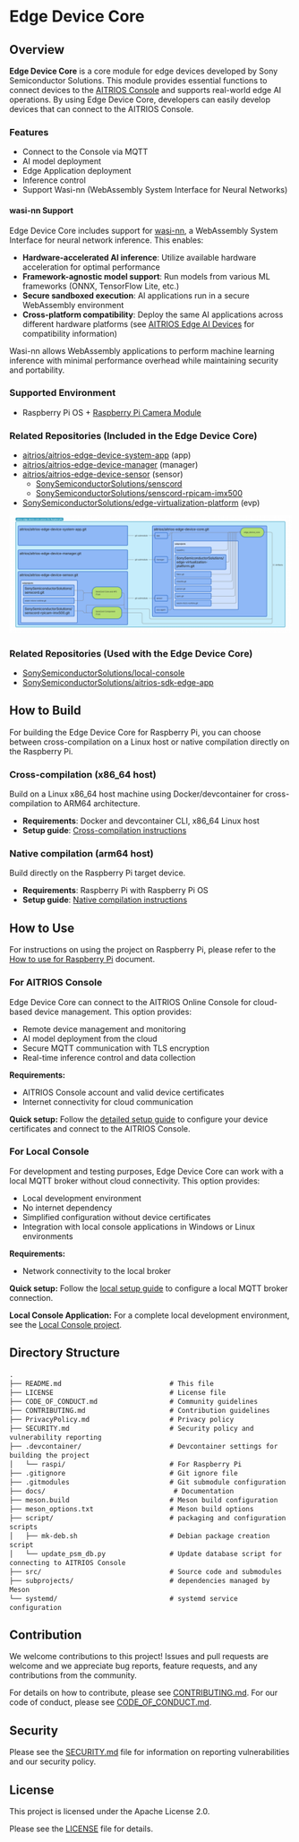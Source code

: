 # Edge Device Core

## Overview

**Edge Device Core** is a core module for edge devices developed by Sony Semiconductor Solutions.
This module provides essential functions to connect devices to the [AITRIOS Console](https://www.aitrios.sony-semicon.com/) and supports real-world edge AI operations.
By using Edge Device Core, developers can easily develop devices that can connect to the AITRIOS Console.

### Features

- Connect to the Console via MQTT
- AI model deployment
- Edge Application deployment
- Inference control
- Support Wasi-nn (WebAssembly System Interface for Neural Networks)

#### wasi-nn Support

Edge Device Core includes support for [wasi-nn](https://github.com/WebAssembly/wasi-nn), a WebAssembly System Interface for neural network inference. This enables:

- **Hardware-accelerated AI inference**: Utilize available hardware acceleration for optimal performance
- **Framework-agnostic model support**: Run models from various ML frameworks (ONNX, TensorFlow Lite, etc.)
- **Secure sandboxed execution**: AI applications run in a secure WebAssembly environment
- **Cross-platform compatibility**: Deploy the same AI applications across different hardware platforms (see [AITRIOS Edge AI Devices](https://www.aitrios.sony-semicon.com/edge-ai-devices) for compatibility information)

Wasi-nn allows WebAssembly applications to perform machine learning inference with minimal performance overhead while maintaining security and portability.

### Supported Environment

- Raspberry Pi OS + [Raspberry Pi Camera Module](https://www.raspberrypi.com/documentation/accessories/ai-camera.html)

### Related Repositories (Included in the Edge Device Core)

 - [aitrios/aitrios-edge-device-system-app](https://github.com/aitrios/aitrios-edge-device-system-app) (app)
 - [aitrios/aitrios-edge-device-manager](https://github.com/aitrios/aitrios-edge-device-manager) (manager)
 - [aitrios/aitrios-edge-device-sensor](https://github.com/aitrios/aitrios-edge-device-sensor) (sensor)
   - [SonySemiconductorSolutions/senscord](https://github.com/SonySemiconductorSolutions/senscord)
   - [SonySemiconductorSolutions/senscord-rpicam-imx500](https://github.com/SonySemiconductorSolutions/senscord-rpicam-imx500)
 - [SonySemiconductorSolutions/edge-virtualization-platform](https://github.com/SonySemiconductorSolutions/edge-virtualization-platform) (evp)

![Edge Device Core related repositories diagram](docs/images/edc_related_repositories.png)

### Related Repositories (Used with the Edge Device Core)

 - [SonySemiconductorSolutions/local-console](https://github.com/SonySemiconductorSolutions/local-console)
 - [SonySemiconductorSolutions/aitrios-sdk-edge-app](https://github.com/SonySemiconductorSolutions/aitrios-sdk-edge-app)

## How to Build

For building the Edge Device Core for Raspberry Pi, you can choose between cross-compilation on a Linux host or native compilation directly on the Raspberry Pi.

### Cross-compilation (x86_64 host)

Build on a Linux x86_64 host machine using Docker/devcontainer for cross-compilation to ARM64 architecture.

- **Requirements**: Docker and devcontainer CLI, x86_64 Linux host
- **Setup guide**: [Cross-compilation instructions](docs/how_to_build_for_raspberry_pi.md#cross-compile-for-raspberry-pi-from-amd64-x86_64)

### Native compilation (arm64 host)

Build directly on the Raspberry Pi target device.

- **Requirements**: Raspberry Pi with Raspberry Pi OS
- **Setup guide**: [Native compilation instructions](docs/how_to_build_for_raspberry_pi.md#native-compile-on-raspberry-pi-aarch64-arm64)

## How to Use

For instructions on using the project on Raspberry Pi, please refer to the [How to use for Raspberry Pi](docs/how_to_use_for_raspberry_pi.md) document.

### For AITRIOS Console

Edge Device Core can connect to the AITRIOS Online Console for cloud-based device management. This option provides:

- Remote device management and monitoring
- AI model deployment from the cloud
- Secure MQTT communication with TLS encryption
- Real-time inference control and data collection

**Requirements:**
- AITRIOS Console account and valid device certificates
- Internet connectivity for cloud communication

**Quick setup:** Follow the [detailed setup guide](docs/how_to_use_for_raspberry_pi.md#option-a-using-aitrios-online-console) to configure your device certificates and connect to the AITRIOS Console.

### For Local Console

For development and testing purposes, Edge Device Core can work with a local MQTT broker without cloud connectivity. This option provides:

- Local development environment
- No internet dependency
- Simplified configuration without device certificates
- Integration with local console applications in Windows or Linux environments

**Requirements:**
- Network connectivity to the local broker

**Quick setup:** Follow the [local setup guide](docs/how_to_use_for_raspberry_pi.md#option-b-using-local-console-local-mqtt-broker) to configure a local MQTT broker connection.

**Local Console Application:** For a complete local development environment, see the [Local Console project](https://github.com/SonySemiconductorSolutions/local-console).

## Directory Structure
```
.
├── README.md                           # This file
├── LICENSE                             # License file
├── CODE_OF_CONDUCT.md                  # Community guidelines
├── CONTRIBUTING.md                     # Contribution guidelines
├── PrivacyPolicy.md                    # Privacy policy
├── SECURITY.md                         # Security policy and vulnerability reporting
├── .devcontainer/                      # Devcontainer settings for building the project
│   └── raspi/                          # For Raspberry Pi
├── .gitignore                          # Git ignore file
├── .gitmodules                         # Git submodule configuration
├── docs/                                # Documentation
├── meson.build                         # Meson build configuration
├── meson_options.txt                   # Meson build options
├── script/                             # packaging and configuration scripts
│   ├── mk-deb.sh                       # Debian package creation script
│   └── update_psm_db.py                # Update database script for connecting to AITRIOS Console
├── src/                                # Source code and submodules
├── subprojects/                        # dependencies managed by Meson
└── systemd/                            # systemd service configuration

```

## Contribution

We welcome contributions to this project!
Issues and pull requests are welcome and we appreciate bug reports, feature requests, and any contributions from the community.

For details on how to contribute, please see [CONTRIBUTING.md](CONTRIBUTING.md).
For our code of conduct, please see [CODE_OF_CONDUCT.md](CODE_OF_CONDUCT.md).

## Security

Please see the [SECURITY.md](SECURITY.md) file for information on reporting vulnerabilities and our security policy.

## License

This project is licensed under the Apache License 2.0.

Please see the [LICENSE](LICENSE) file for details.
